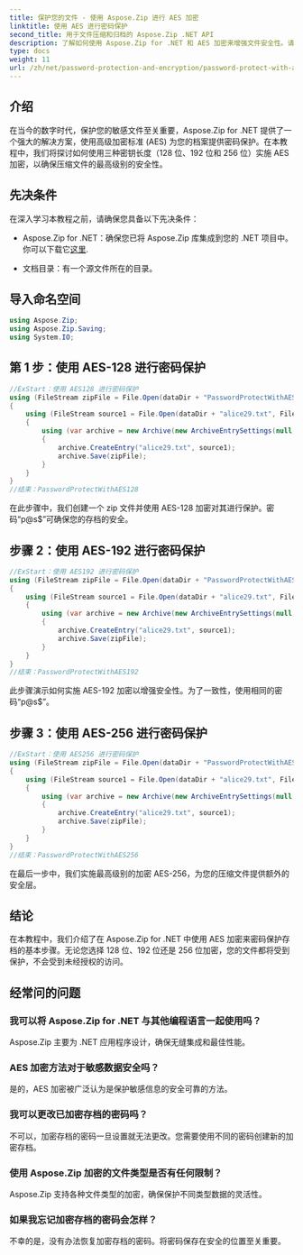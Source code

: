 ```yaml
---
title: 保护您的文件 - 使用 Aspose.Zip 进行 AES 加密
linktitle: 使用 AES 进行密码保护
second_title: 用于文件压缩和归档的 Aspose.Zip .NET API
description: 了解如何使用 Aspose.Zip for .NET 和 AES 加密来增强文件安全性。请遵循我们的分步指南以获得最佳保护。
type: docs
weight: 11
url: /zh/net/password-protection-and-encryption/password-protect-with-aes/
---
```


## 介绍

在当今的数字时代，保护您的敏感文件至关重要，Aspose.Zip for .NET 提供了一个强大的解决方案，使用高级加密标准 (AES) 为您的档案提供密码保护。在本教程中，我们将探讨如何使用三种密钥长度（128 位、192 位和 256 位）实施 AES 加密，以确保压缩文件的最高级别的安全性。

## 先决条件

在深入学习本教程之前，请确保您具备以下先决条件：

-  Aspose.Zip for .NET：确保您已将 Aspose.Zip 库集成到您的 .NET 项目中。你可以下载它[这里](https://releases.aspose.com/zip/net/).

- 文档目录：有一个源文件所在的目录。

## 导入命名空间

```csharp
using Aspose.Zip;
using Aspose.Zip.Saving;
using System.IO;
```

## 第 1 步：使用 AES-128 进行密码保护

```csharp
//ExStart：使用 AES128 进行密码保护
using (FileStream zipFile = File.Open(dataDir + "PasswordProtectWithAES128_out.zip", FileMode.Create))
{
    using (FileStream source1 = File.Open(dataDir + "alice29.txt", FileMode.Open, FileAccess.Read))
    {
        using (var archive = new Archive(new ArchiveEntrySettings(null, new AesEcryptionSettings("p@s$", EncryptionMethod.AES128))))
        {
            archive.CreateEntry("alice29.txt", source1);
            archive.Save(zipFile);
        }
    }
}
//结束：PasswordProtectWithAES128
```

在此步骤中，我们创建一个 zip 文件并使用 AES-128 加密对其进行保护。密码“p@s$”可确保您的存档的安全。

## 步骤 2：使用 AES-192 进行密码保护

```csharp
//ExStart：使用 AES192 进行密码保护
using (FileStream zipFile = File.Open(dataDir + "PasswordProtectWithAES192_out.zip", FileMode.Create))
{
    using (FileStream source1 = File.Open(dataDir + "alice29.txt", FileMode.Open, FileAccess.Read))
    {
        using (var archive = new Archive(new ArchiveEntrySettings(null, new AesEcryptionSettings("p@s$", EncryptionMethod.AES192))))
        {
            archive.CreateEntry("alice29.txt", source1);
            archive.Save(zipFile);
        }
    }
}
//结束：PasswordProtectWithAES192
```

此步骤演示如何实施 AES-192 加密以增强安全性。为了一致性，使用相同的密码“p@s$”。

## 步骤 3：使用 AES-256 进行密码保护

```csharp
//ExStart：使用 AES256 进行密码保护
using (FileStream zipFile = File.Open(dataDir + "PasswordProtectWithAES256_out.zip", FileMode.Create))
{
    using (FileStream source1 = File.Open(dataDir + "alice29.txt", FileMode.Open, FileAccess.Read))
    {
        using (var archive = new Archive(new ArchiveEntrySettings(null, new AesEcryptionSettings("p@s$", EncryptionMethod.AES256))))
        {
            archive.CreateEntry("alice29.txt", source1);
            archive.Save(zipFile);
        }
    }
}
//结束：PasswordProtectWithAES256
```

在最后一步中，我们实施最高级别的加密 AES-256，为您的压缩文件提供额外的安全层。

## 结论

在本教程中，我们介绍了在 Aspose.Zip for .NET 中使用 AES 加密来密码保护存档的基本步骤。无论您选择 128 位、192 位还是 256 位加密，您的文件都将受到保护，不会受到未经授权的访问。

## 经常问的问题

### 我可以将 Aspose.Zip for .NET 与其他编程语言一起使用吗？
Aspose.Zip 主要为 .NET 应用程序设计，确保无缝集成和最佳性能。

### AES 加密方法对于敏感数据安全吗？
是的，AES 加密被广泛认为是保护敏感信息的安全可靠的方法。

### 我可以更改已加密存档的密码吗？
不可以，加密存档的密码一旦设置就无法更改。您需要使用不同的密码创建新的加密存档。

### 使用 Aspose.Zip 加密的文件类型是否有任何限制？
Aspose.Zip 支持各种文件类型的加密，确保保护不同类型数据的灵活性。

### 如果我忘记加密存档的密码会怎样？
不幸的是，没有办法恢复加密存档的密码。将密码保存在安全的位置至关重要。
